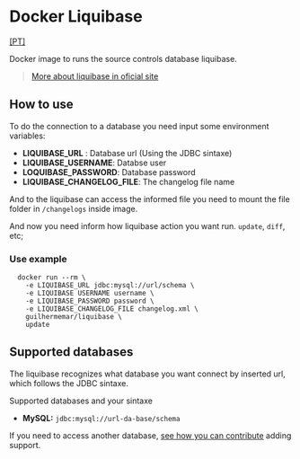 # Docker Liquibase
[[PT]](docs/pt/readme.md)

Docker image to runs the source controls database liquibase.

> [More about liquibase in oficial site](https://www.liquibase.org/)

## How to use
To do the connection to a database you need input some environment variables:

* __LIQUIBASE_URL__ : Database url (Using the JDBC sintaxe)
* __LIQUIBASE_USERNAME__: Databse user
* __LOQUIBASE_PASSWORD__: Database password
* __LIQUIBASE_CHANGELOG_FILE__: The changelog file name

And to the liquibase can access the informed file you need to mount the file folder in `/changelogs` inside image.

And now you need inform how liquibase action you want run. `update`, `diff`, etc;

### Use example

```console
  docker run --rm \
    -e LIQUIBASE_URL jdbc:mysql://url/schema \
    -e LIQUIBASE USERNAME username \
    -e LIQUIBASE_PASSWORD password \
    -e LIQUIBASE_CHANGELOG_FILE changelog.xml \
    guilhermemar/liquibase \
    update
```

## Supported databases
The liquibase recognizes what database you want connect by inserted url, which follows the JDBC sintaxe.

Supported databases and your sintaxe
* __MySQL:__   `jdbc:mysql://url-da-base/schema`

If you need to access another database, [see how you can contribute](docs/en/how-contribute.md) adding support.
